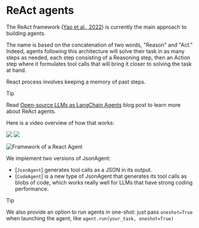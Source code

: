 <!--Copyright 2024 The HuggingFace Team. All rights reserved.

Licensed under the Apache License, Version 2.0 (the "License"); you may not use this file except in compliance with
the License. You may obtain a copy of the License at

http://www.apache.org/licenses/LICENSE-2.0

Unless required by applicable law or agreed to in writing, software distributed under the License is distributed on
an "AS IS" BASIS, WITHOUT WARRANTIES OR CONDITIONS OF ANY KIND, either express or implied. See the License for the
specific language governing permissions and limitations under the License.

⚠️ Note that this file is in Markdown but contain specific syntax for our doc-builder (similar to MDX) that may not be
rendered properly in your Markdown viewer.

-->
# ReAct agents

The ReAct framework ([Yao et al., 2022](https://huggingface.co/papers/2210.03629)) is currently the main approach to building agents.

The name is based on the concatenation of two words, "Reason" and "Act." Indeed, agents following this architecture will solve their task in as many steps as needed, each step consisting of a Reasoning step, then an Action step where it formulates tool calls that will bring it closer to solving the task at hand.

React process involves keeping a memory of past steps.

> [!TIP]
> Read [Open-source LLMs as LangChain Agents](https://huggingface.co/blog/open-source-llms-as-agents) blog post to learn more about ReAct agents.

Here is a video overview of how that works:

<div class="flex justify-center">
    <img
        class="block dark:hidden"
        src="https://huggingface.co/datasets/huggingface/documentation-images/resolve/main/transformers/Agent_ManimCE.gif"
    />
    <img
        class="hidden dark:block"
        src="https://huggingface.co/datasets/huggingface/documentation-images/resolve/main/transformers/Agent_ManimCE.gif"
    />
</div>

![Framework of a React Agent](https://huggingface.co/datasets/huggingface/documentation-images/resolve/main/blog/open-source-llms-as-agents/ReAct.png)

We implement two versions of JsonAgent: 
- [`JsonAgent`] generates tool calls as a JSON in its output.
- [`CodeAgent`] is a new type of JsonAgent that generates its tool calls as blobs of code, which works really well for LLMs that have strong coding performance.

> [!TIP]
> We also provide an option to run agents in one-shot: just pass `oneshot=True` when launching the agent, like `agent.run(your_task, oneshot=True)`